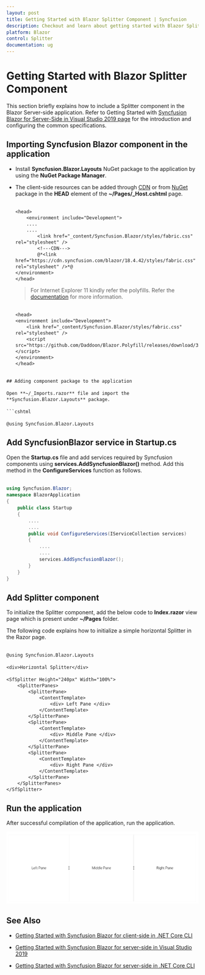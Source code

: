 ```yaml
---
layout: post
title: Getting Started with Blazor Splitter Component | Syncfusion
description: Checkout and learn about getting started with Blazor Splitter component of Syncfusion, and more details.
platform: Blazor
control: Splitter
documentation: ug
---
```


<!-- markdownlint-disable MD024 -->

# Getting Started with Blazor Splitter Component

This section briefly explains how to include a Splitter component in the Blazor Server-side application. Refer to Getting Started with [Syncfusion Blazor for Server-Side in Visual Studio 2019 page](../getting-started/blazor-server-side-visual-studio-2019/) for the introduction and configuring the common specifications.

## Importing Syncfusion Blazor component in the application

* Install **Syncfusion.Blazor.Layouts** NuGet package to the application by using the **NuGet Package Manager**.

* The client-side resources can be added through [CDN](https://blazor.syncfusion.com/documentation/appearance/themes#cdn-reference) or from [NuGet](https://blazor.syncfusion.com/documentation/appearance/themes#static-web-assets) package in the **HEAD** element of the **~/Pages/_Host.cshtml** page.

    ```cshtml

    <head>
        <environment include="Development">
        ....
        ....
            <link href="_content/Syncfusion.Blazor/styles/fabric.css" rel="stylesheet" />
            <!---CDN--->
            @*<link href="https://cdn.syncfusion.com/blazor/18.4.42/styles/fabric.css" rel="stylesheet" />*@
    </environment>
    </head>

    ```

    > For Internet Explorer 11 kindly refer the polyfills. Refer the [documentation](../common/how-to/render-blazor-server-app-in-ie/) for more information.

    ```cshtml

    <head>
    <environment include="Development">
        <link href="_content/Syncfusion.Blazor/styles/fabric.css" rel="stylesheet" />
        <script src="https://github.com/Daddoon/Blazor.Polyfill/releases/download/3.0.1/blazor.polyfill.min.js"></script>
    </environment>
    </head>

```

## Adding component package to the application

Open **~/_Imports.razor** file and import the **Syncfusion.Blazor.Layouts** package.

```cshtml

@using Syncfusion.Blazor.Layouts

```

## Add SyncfusionBlazor service in Startup.cs

Open the **Startup.cs** file and add services required by Syncfusion components using **services.AddSyncfusionBlazor()** method. Add this method in the **ConfigureServices** function as follows.

```csharp

using Syncfusion.Blazor;
namespace BlazorApplication
{
    public class Startup
    {
        ....
        ....
        public void ConfigureServices(IServiceCollection services)
        {
            ....
            ....
            services.AddSyncfusionBlazor();
        }
    }
}

```

## Add Splitter component

To initialize the Splitter component, add the below code to **Index.razor** view page which is present under **~/Pages** folder.

The following code explains how to initialize a simple horizontal Splitter in the Razor page.

```cshtml

@using Syncfusion.Blazor.Layouts

<div>Horizontal Splitter</div>

<SfSplitter Height="240px" Width="100%">
    <SplitterPanes>
        <SplitterPane>
            <ContentTemplate>
                <div> Left Pane </div>
            </ContentTemplate>
        </SplitterPane>
        <SplitterPane>
            <ContentTemplate>
                <div> Middle Pane </div>
            </ContentTemplate>
        </SplitterPane>
        <SplitterPane>
            <ContentTemplate>
                <div> Right Pane </div>
            </ContentTemplate>
        </SplitterPane>
    </SplitterPanes>
</SfSplitter>

```

## Run the application

After successful compilation of the application, run the application.

![Blazor Splitter](./images/blazor-splitter.png)

## See Also

* [Getting Started with Syncfusion Blazor for client-side in .NET Core CLI](../getting-started/blazor-webassembly-dotnet-cli/)

* [Getting Started with Syncfusion Blazor for server-side in Visual Studio 2019](../getting-started/blazor-server-side-visual-studio-2019/)

* [Getting Started with Syncfusion Blazor for server-side in .NET Core CLI](../getting-started/blazor-server-side-dotnet-cli/)
